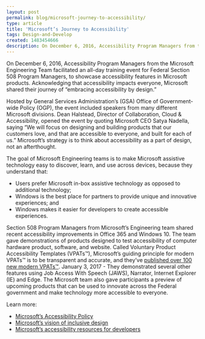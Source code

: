```yaml
---
layout: post
permalink: blog/microsoft-journey-to-accessibility/
type: article
title: 'Microsoft’s Journey to Accessibility'
tags: Design-and-Develop
created: 1483454666
description: On December 6, 2016, Accessibility Program Managers from the Microsoft Engineering Team facilitated an all-day training event for Federal Section 508 Program Managers, to showcase accessibility features in Microsoft products.
---
```


On December 6, 2016, Accessibility Program Managers from the Microsoft Engineering Team facilitated an all-day training event for Federal Section 508 Program Managers, to showcase accessibility features in Microsoft products. Acknowledging that accessibility impacts everyone, Microsoft shared their journey of &ldquo;embracing accessibility by design.&rdquo;

Hosted by General Services Administration&rsquo;s (GSA) Office of Government-wide Policy (OGP), the event included speakers from many different Microsoft divisions. Dean Halstead, Director of Collaboration, Cloud & Accessibility, opened the event by quoting Microsoft CEO Satya Nadella, saying &ldquo;We will focus on designing and building products that our customers love, and that are accessible to everyone, and built for each of us.&rdquo; Microsoft&rsquo;s strategy is to think about accessibility as a part of design, not an afterthought.

The goal of Microsoft Engineering teams is to make Microsoft assistive technology easy to discover, learn, and use across devices, because they understand that:

  * <div>
      Users prefer Microsoft in-box assistive technology as opposed to additional technology;
    </div>

  * <div>
      Windows is the best place for partners to provide unique and innovative experiences; and
    </div>

  * <div>
      Windows makes it easier for developers to create accessible experiences.
    </div>

<div>
  <p>
    Section 508 Program Managers from Microsoft&rsquo;s Engineering team shared recent accessibility improvements in Office 365 and Windows 10. The team gave demonstrations of products designed to test accessibility of computer hardware product, software, and website. Called Voluntary Product Accessibility Templates (VPATs&trade;), Microsoft&rsquo;s guiding principle for modern VPATs&trade; is to be transparent and accurate, and they&rsquo;ve <a href="https://www.microsoft.com/508vpats"><u>published over 100 new modern VPATs&trade;</u></a>. January 3, 2017 - They demonstrated several other features using Job Access With Speech (JAWS), Narrator, Internet Explorer (IE) and Edge. The Microsoft team also gave participants a preview of upcoming products that can be used to innovate across the Federal government and make technology more accessible to everyone.
  </p>
  
  <div>
    <p>
      Learn more:
    </p>    
    <ul>
      <li>
        <div>
          <a href="https://www.microsoft.com/en-us/accessibility"><u>Microsoft&rsquo;s Accessibility Policy</u></a>
        </div>
      </li>      
      <li>
        <div>
          <a href="https://www.microsoft.com/en-us/design/inclusive"><u>Microsoft&rsquo;s vision of inclusive design</u></a>
        </div>
      </li>      
      <li>
        <div>
          <a href="https://developer.microsoft.com/en-us/windows/accessible-apps"><u>Microsoft&rsquo;s accessibility resources for developers</u></a>
        </div>
      </li>
    </ul>
  </div>
</div>